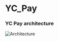 # YC_Pay
<h3>YC Pay architecture</h3>

![Аrchitecture](https://i.ibb.co/wczhz01/2023-10-01-154030.png)
